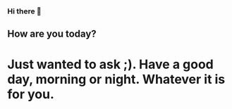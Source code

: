 ### Hi there 👋

## How are you today?

# Just wanted to ask ;). Have a good day, morning or night. Whatever it is for you.
